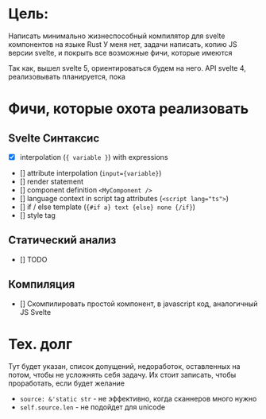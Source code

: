 # Цель:

Написать минимально жизнеспособный компилятор для svelte компонентов на языке Rust
У меня нет, задачи написать, копию JS версии svelte, и покрыть все возможные фичи, которые имеются

Так как, вышел svelte 5, ориентироваться будем на него. API svelte 4, реализовывать планируется, пока

# Фичи, которые охота реализовать

## Svelte Синтаксис
- [x] interpolation (`{ variable }`) with expressions
- [] attribute interpolation (`input={variable}`)
- [] render statement
- [] component definition `<MyComponent />`
- [] language context in script tag attributes (`<script lang="ts">`)
- [] if / else template (`{#if a} text {else} none {/if}`)
- [] style tag

## Статический анализ
- [] TODO

## Компиляция
- [] Скомпилировать простой компонент, в javascript код, аналогичный JS Svelte

# Тех. долг

Тут будет указан, список допущений, недоработок, оставленных на потом, чтобы не усложнять себя задачу.
Их стоит записать, чтобы проработать, если будет желание

- `source: &'static str` - не эффективно, когда сканнеров много нужно
- `self.source.len` - не подойдет для unicode

